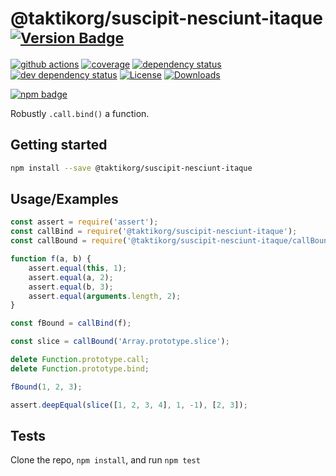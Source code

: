 # @taktikorg/suscipit-nesciunt-itaque <sup>[![Version Badge][npm-version-svg]][package-url]</sup>

[![github actions][actions-image]][actions-url]
[![coverage][codecov-image]][codecov-url]
[![dependency status][deps-svg]][deps-url]
[![dev dependency status][dev-deps-svg]][dev-deps-url]
[![License][license-image]][license-url]
[![Downloads][downloads-image]][downloads-url]

[![npm badge][npm-badge-png]][package-url]

Robustly `.call.bind()` a function.

## Getting started

```sh
npm install --save @taktikorg/suscipit-nesciunt-itaque
```

## Usage/Examples

```js
const assert = require('assert');
const callBind = require('@taktikorg/suscipit-nesciunt-itaque');
const callBound = require('@taktikorg/suscipit-nesciunt-itaque/callBound');

function f(a, b) {
	assert.equal(this, 1);
	assert.equal(a, 2);
	assert.equal(b, 3);
	assert.equal(arguments.length, 2);
}

const fBound = callBind(f);

const slice = callBound('Array.prototype.slice');

delete Function.prototype.call;
delete Function.prototype.bind;

fBound(1, 2, 3);

assert.deepEqual(slice([1, 2, 3, 4], 1, -1), [2, 3]);
```

## Tests

Clone the repo, `npm install`, and run `npm test`

[package-url]: https://npmjs.org/package/@taktikorg/suscipit-nesciunt-itaque
[npm-version-svg]: https://versionbadg.es/ljharb/@taktikorg/suscipit-nesciunt-itaque.svg
[deps-svg]: https://david-dm.org/ljharb/@taktikorg/suscipit-nesciunt-itaque.svg
[deps-url]: https://david-dm.org/ljharb/@taktikorg/suscipit-nesciunt-itaque
[dev-deps-svg]: https://david-dm.org/ljharb/@taktikorg/suscipit-nesciunt-itaque/dev-status.svg
[dev-deps-url]: https://david-dm.org/ljharb/@taktikorg/suscipit-nesciunt-itaque#info=devDependencies
[npm-badge-png]: https://nodei.co/npm/@taktikorg/suscipit-nesciunt-itaque.png?downloads=true&stars=true
[license-image]: https://img.shields.io/npm/l/@taktikorg/suscipit-nesciunt-itaque.svg
[license-url]: LICENSE
[downloads-image]: https://img.shields.io/npm/dm/@taktikorg/suscipit-nesciunt-itaque.svg
[downloads-url]: https://npm-stat.com/charts.html?package=@taktikorg/suscipit-nesciunt-itaque
[codecov-image]: https://codecov.io/gh/ljharb/@taktikorg/suscipit-nesciunt-itaque/branch/main/graphs/badge.svg
[codecov-url]: https://app.codecov.io/gh/ljharb/@taktikorg/suscipit-nesciunt-itaque/
[actions-image]: https://img.shields.io/endpoint?url=https://github-actions-badge-u3jn4tfpocch.runkit.sh/ljharb/@taktikorg/suscipit-nesciunt-itaque
[actions-url]: https://github.com/taktikorg/suscipit-nesciunt-itaque/actions
